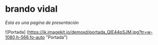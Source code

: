 # brando vidal
*Esta es una pagina de presentación*

![Portada] (https://ik.imagekit.io/demoxd/portada_QIE44pSJM.jpg?tr=w-1080,h-566,fo-auto "Portada")

